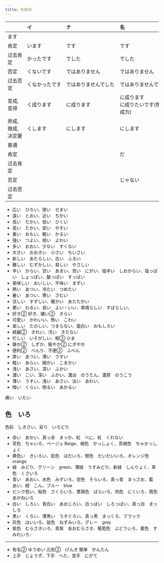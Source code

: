 ```yaml
---
title: 形容词
---
```



||イ|ナ|名|动|
|:---|:---|:---|:---|:---|
|ます　　|　　　　　　　|　　　　　　　　　　|　　　　　　　　　　|　　　　　　|
|肯定　　|います　　　　|です　　　　　　　　|です　　　　　　　　|ます　　　　|
|过去肯定|かったです　　|でした　　　　　　　|でした　　　　　　　|ました　　　|
|否定　　|くないです　　|ではありません　　　|ではありません　　　|ません　　　|
|过去否定|くなかったです|ではありませんでした|ではありませんでした|ませんでした|
|变成,变得|く成ります|に成ります|に成ります<br>に成りたいです(想要成为)||
|弄成,做成,决定要|くします|にします|にします||
|普通　　|||||
|肯定　　|||だ|〜|
|过去肯定|||||
|否定　　|||じゃない|ない|
|过去否定|||||


- 広い　ひろい、狭い　せまい
- 遠い　とおい、近い　ちかい
- 高い　たかい、低い　ひくい
- 高い　たかい、安い　やすい
- 重い　おもい、軽い　かるい
- 強い　つよい、弱い　よわい
- 多い　おおい、少ない　すくない
- 大きい　おおきい　小さい　ちいさい
- 新しい　あたらしい、古い　ふるい
- 難しい　むずかしい、易しい　やさしい
- 辛い　からい、甘い　あまい、苦い　にがい、塩辛い　しおからい、塩っぱい　しょっぱい、酸っぱい　すっぱい
- 美味しい　おいしい、不味い　まずい
- 熱い　あつい、冷たい　つめたい
- 暑い　あつい、寒い　さむい
- 涼しい　すずしい、暖かい　あたたかい
- 悪い　わるい、良い　よい・いい、素晴らしい　すばらしい、
- 好き② 好き、嫌い②　きらい
- 可愛い　かわいい、怖い　こわい
- 楽しい　たのしい、つまらない、面白い　おもしろい
- 綺麗②　きれい、汚い　きたない
- 忙しい　いそがしい、暇② ひま
- 静か②　しずか、賑やか② にぎやか
- 便利②　べんり、不便②　ふべん
- 厚い　あつい、薄い　うすい
- 粗い　あらい、細かい　こまかい
- 浅い　あさい、深い　ふかい
- 濃い　こい、深い　ふかい、濃淡　のうたん、濃厚　のうこう
- 薄い　うすい、浅い　あさい、淡い　あわい、
- 暗い　くらい、明るい　あかるい


痛い　いたい



## 色　いろ

色彩　しきさい、彩り　いろどり

- 赤い　あかい、真っ赤　まっか、紅　べに、紅　くれない
- 茶色　ちゃいろ、ベージュ Beige、褐色　かっしょく、茶褐色　ちゃかっしょく
- 黄色い　きいろい、肌色　はだいろ、橙色　だいだいいろ、オレンジ色　orange
- 緑　みどり、グリーン　green、薄緑　うすみどり、新緑　しんりょく、草色　くさいろ
- 青い　あおい、水色　みずいろ、空色　そらいろ、真っ青　まっさお、藍　あい、紺　こん、ブルー　blue
- ピンク色い、桜色　さくらいろ、薔薇色　ばらいろ、肉色　にくいろ、茜色　あかねいろ
- 白い　しろい、青白い　あおじろい、白っばい　しろっばい、真っ白　まっしろ
- 黒い　くろい、薄黒い　うすぐろい、真っ黒　まっくろ、ブラック
- 灰色　はいいろ、鼠色　ねずみいろ、グレー　grey
- 紫色　むらさきいろ、青紫　あおむらさき、葡萄色　ぶどういろ、菫色　すみれいろ- 



---

- 有名② ゆうめい
元気②　げんき
簡単　かんたん
- 上手　じょうず、下手　へた、苦手　にがて